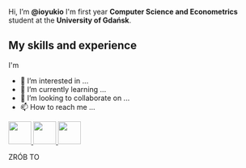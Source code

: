 
Hi, I’m **@ioyukio**
I'm first year **Computer Science and Econometrics** student at the **University of Gdańsk**.


## My skills and experience
I'm 

- 👀 I’m interested in ...
- 🌱 I’m currently learning ...
- 💞️ I’m looking to collaborate on ...
- 📫 How to reach me ...


<a href="https://www.linkedin.com/in/ula-mejer-b8ab9b23b/">
    <img height="45" src="https://cdn3.iconfinder.com/data/icons/pixel-social-media-2/16/Linkedin-512.png"/>
</a>

<a href="https://www.instagram.com/io_yukio/?hl=pl">
    <img height="45" src="https://user-images.githubusercontent.com/97444555/170866636-c044cbd8-7cdc-4973-9626-88e07e3800c1.PNG"/>
</a>

<a href="https://www.instagram.com/io_yukio/?hl=pl">
    <img height="45" src="https://cdn3.iconfinder.com/data/icons/pixel-social-media-2/16/Instagram-512.png"/>
</a>






<!---
ioyukio/ioyukio is a ✨ special ✨ repository because its `README.md` (this file) appears on your GitHub profile.
You can click the Preview link to take a look at your changes.
--->
ZRÓB TO
